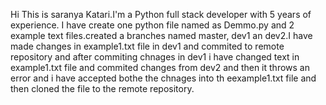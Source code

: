 Hi This is saranya Katari.I'm a Python full stack developer with 5 years of experience. I have create one python file named as Demmo.py and 2 example text files.created a branches named master, dev1 an dev2.I have made changes in example1.txt file in dev1 and commited to remote repository and after commiting chnages in dev1 i have changed text in example1.txt file and commited changes from dev2 and then it throws an error and i have accepted bothe the chnages into th eexample1.txt file and then cloned the file to the remote repository.

